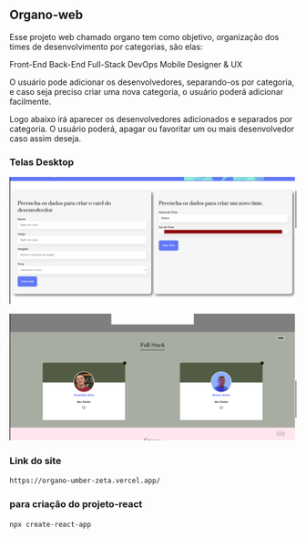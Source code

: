 ## Organo-web

Esse projeto web chamado organo tem como objetivo, organização dos times de desenvolvimento por categorias, são elas: 

Front-End
Back-End
Full-Stack
DevOps
Mobile
Designer & UX   

O usuário pode adicionar os desenvolvedores, separando-os por categoria, e caso seja preciso criar uma nova categoria, o usuário poderá adicionar facilmente.

Logo abaixo irá aparecer os desenvolvedores adicionados e separados por categoria. 
O usuário poderá, apagar ou favoritar um ou mais desenvolvedor caso assim deseja.

### Telas Desktop

![inicio-desck](public/imagens/inicio-desck.png)

![list-desck](public/imagens/list-desck.png)

### Link do site

```bash
https://organo-umber-zeta.vercel.app/
```

### para criação do projeto-react

```bash
npx create-react-app 
```

